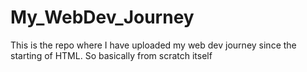 # My_WebDev_Journey
This is the repo where I have uploaded my web dev journey since the starting of HTML. So basically from scratch itself
